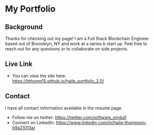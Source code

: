 # My Portfolio

## Background 
Thanks for checking out my page! I am a Full Stack Blockchain Engineer based out of Broooklyn, NY and work at a series b start up. Feel free to reach out for any questions or to collaborate on side projects. 

## Live Link
- You can view the site here: https://hthomp15.github.io/haile_portfolio_2.0/

## Contact
I have all contact information available in the resume page. 
- Follow me on twitter: https://twitter.com/software_simba1
- Connect on LinkedIn: https://www.linkedin.com/in/haile-thompson-b9a21013a/

